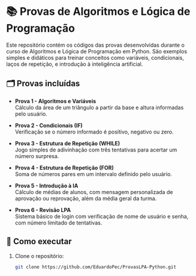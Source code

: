 # 📚 Provas de Algoritmos e Lógica de Programação

Este repositório contém os códigos das provas desenvolvidas durante o curso de Algoritmos e Lógica de Programação em Python. São exemplos simples e didáticos para treinar conceitos como variáveis, condicionais, laços de repetição, e introdução à inteligência artificial.

## 🗂️ Provas incluídas

- **Prova 1 - Algoritmos e Variáveis**  
  Cálculo da área de um triângulo a partir da base e altura informadas pelo usuário.

- **Prova 2 - Condicionais (IF)**  
  Verificação se o número informado é positivo, negativo ou zero.

- **Prova 3 - Estrutura de Repetição (WHILE)**  
  Jogo simples de adivinhação com três tentativas para acertar um número surpresa.

- **Prova 4 - Estrutura de Repetição (FOR)**  
  Soma de números pares em um intervalo definido pelo usuário.

- **Prova 5 - Introdução à IA**  
  Cálculo de médias de alunos, com mensagem personalizada de aprovação ou reprovação, além da média geral da turma.

- **Prova 6 - Revisão LPA**  
  Sistema básico de login com verificação de nome de usuário e senha, com número limitado de tentativas.

## 🚀 Como executar

1. Clone o repositório:
   ```bash
   git clone https://github.com/EduardoPec/ProvasLPA-Python.git
